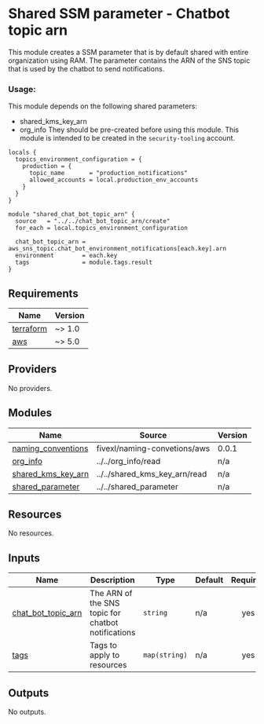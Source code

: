 # Shared SSM parameter - Chatbot topic arn 

This module creates a SSM parameter that is by default shared with entire organization using RAM. The parameter contains the ARN of the SNS topic that is used by the chatbot to send notifications.

### Usage:
This module depends on the following shared parameters:
- shared_kms_key_arn
- org_info
They should be pre-created before using this module. 
This module is intended to be created in the `security-tooling` account.

```hcl
locals {
  topics_environment_configuration = {
    production = {
      topic_name       = "production_notifications"
      allowed_accounts = local.production_env_accounts
    }
  }
}

module "shared_chat_bot_topic_arn" {
  source   = "../../chat_bot_topic_arn/create"
  for_each = local.topics_environment_configuration

  chat_bot_topic_arn = aws_sns_topic.chat_bot_environment_notifications[each.key].arn
  environment        = each.key
  tags               = module.tags.result
}
```

<!-- BEGINNING OF PRE-COMMIT-TERRAFORM DOCS HOOK -->
## Requirements

| Name | Version |
|------|---------|
| <a name="requirement_terraform"></a> [terraform](#requirement\_terraform) | ~> 1.0 |
| <a name="requirement_aws"></a> [aws](#requirement\_aws) | ~> 5.0 |

## Providers

No providers.

## Modules

| Name | Source | Version |
|------|--------|---------|
| <a name="module_naming_conventions"></a> [naming\_conventions](#module\_naming\_conventions) | fivexl/naming-convetions/aws | 0.0.1 |
| <a name="module_org_info"></a> [org\_info](#module\_org\_info) | ../../org_info/read | n/a |
| <a name="module_shared_kms_key_arn"></a> [shared\_kms\_key\_arn](#module\_shared\_kms\_key\_arn) | ../../shared_kms_key_arn/read | n/a |
| <a name="module_shared_parameter"></a> [shared\_parameter](#module\_shared\_parameter) | ../../shared_parameter | n/a |

## Resources

No resources.

## Inputs

| Name | Description | Type | Default | Required |
|------|-------------|------|---------|:--------:|
| <a name="input_chat_bot_topic_arn"></a> [chat\_bot\_topic\_arn](#input\_chat\_bot\_topic\_arn) | The ARN of the SNS topic for chatbot notifications | `string` | n/a | yes |
| <a name="input_tags"></a> [tags](#input\_tags) | Tags to apply to resources | `map(string)` | n/a | yes |

## Outputs

No outputs.
<!-- END OF PRE-COMMIT-TERRAFORM DOCS HOOK -->